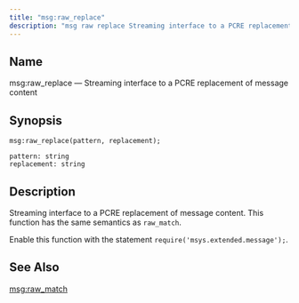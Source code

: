 ```yaml
---
title: "msg:raw_replace"
description: "msg raw replace Streaming interface to a PCRE replacement of message content msg raw replace pattern replacement Streaming interface to a PCRE replacement of message content This function has the same semantics as raw match Enable this function with the statement require msys extended message msg raw match..."
---
```


<a name="lua.ref.msg_raw_replace"></a> 
## Name

msg:raw_replace — Streaming interface to a PCRE replacement of message content

<a name="idp16890336"></a> 
## Synopsis

`msg:raw_replace(pattern, replacement);`

```
pattern: string
replacement: string
```
<a name="idp16893328"></a> 
## Description

Streaming interface to a PCRE replacement of message content. This function has the same semantics as `raw_match`.

Enable this function with the statement `require('msys.extended.message');`.

<a name="idp16896640"></a> 
## See Also

[msg:raw_match](lua.ref.msg_raw_match "msg:raw_match")